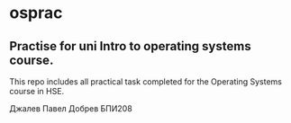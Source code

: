 # osprac
## Practise for uni Intro to operating systems course.
This repo includes all practical task completed for the Operating Systems course in HSE.

Джалев Павел Добрев БПИ208
